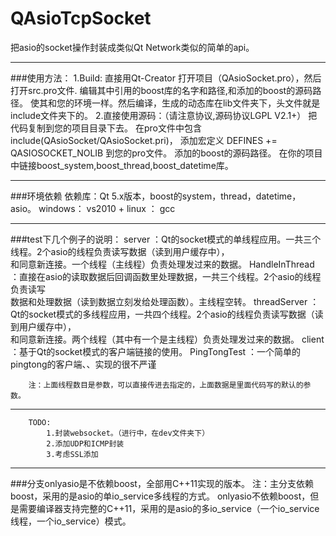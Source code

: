 # QAsioTcpSocket
把asio的socket操作封装成类似Qt Network类似的简单的api。

*********
###使用方法：
        1.Build:
            直接用Qt-Creator 打开项目（QAsioSocket.pro），然后打开src.pro文件.
            编辑其中引用的boost库的名字和路径,和添加的boost的源码路径。
            使其和您的环境一样。然后编译，生成的动态库在lib文件夹下，头文件就是include文件夹下的。
        2.直接使用源码：（请注意协议,源码协议LGPL V2.1+）
            把代码复制到您的项目目录下去。
            在pro文件中包含include(QAsioSocket/QAsioSocket.pri)，
            添加宏定义 DEFINES += QASIOSOCKET_NOLIB 到您的pro文件。
            添加的boost的源码路径。
            在你的项目中链接boost_system,boost_thread,boost_datetime库。
    
**************************************
###环境依赖
        依赖库：Qt 5.x版本，boost的system，thread，datetime，asio。
        windows： vs2010 +
        linux ： gcc

***************************************
###test下几个例子的说明：
        server ：Qt的socket模式的单线程应用。一共三个线程。2个asio的线程负责读写数据（读到用户缓存中），<br/>
            和同意新连接。一个线程（主线程）负责处理发过来的数据。
        HandleInThread ：直接在asio的读取数据后回调函数里处理数据，一共三个线程。2个asio的线程负责读写<br/>
            数据和处理数据（读到数据立刻发给处理函数）。主线程空转。
        threadServer ：Qt的socket模式的多线程应用，一共四个线程。2个asio的线程负责读写数据（读到用户缓存中），<br/>
            和同意新连接。两个线程（其中有一个是主线程）负责处理发过来的数据。
        client ：基于Qt的socket模式的客户端链接的使用。
        PingTongTest ：一个简单的pingtong的客户端、、实现的很不严谨
        
        注：上面线程数目是参数，可以直接传进去指定的，上面数据是里面代码写的默认的参数。
        
************************************
        TODO:
            1.封装websocket。（进行中，在dev文件夹下）
            2.添加UDP和ICMP封装
            3.考虑SSL添加
        
*************************************************
###分支onlyasio是不依赖boost，全部用C++11实现的版本。
        注：主分支依赖boost，采用的是asio的单io_service多线程的方式。
        onlyasio不依赖boost，但是需要编译器支持完整的C++11，采用的是asio的多io_service（一个io_service线程，一个io_service）模式。